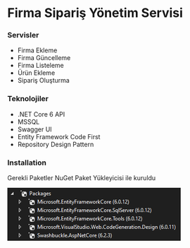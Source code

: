 # Firma Sipariş Yönetim Servisi


### Servisler
- Firma Ekleme
- Firma Güncelleme
- Firma Listeleme
- Ürün Ekleme
- Sipariş Oluşturma

### Teknolojiler
- .NET Core 6 API
- MSSQL
- Swagger UI
- Entity Framework Code First
- Repository Design Pattern

### Installation
Gerekli Paketler NuGet Paket Yükleyicisi ile kuruldu

![Packages](FirmaYonetimServisi/FirmaYonetimServisi/packages.png?raw=true "Title")

